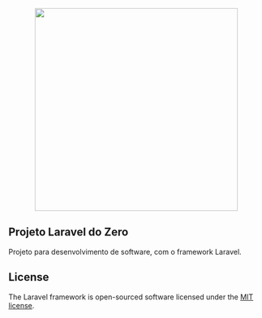 <p align="center"><a href="https://laravel.com" target="_blank"><img src="https://raw.githubusercontent.com/laravel/art/master/logo-lockup/5%20SVG/2%20CMYK/1%20Full%20Color/laravel-logolockup-cmyk-red.svg" width="400"></a></p>

<p align="center">
<a href="https://packagist.org/packages/laravel/framework"></a>
</p>

## Projeto Laravel do Zero

Projeto para desenvolvimento de software, com o framework Laravel.

## License

The Laravel framework is open-sourced software licensed under the [MIT license](https://opensource.org/licenses/MIT).
